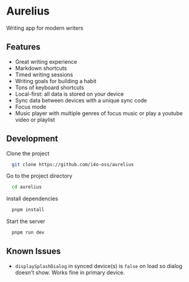# Aurelius

Writing app for modern writers


## Features

- Great writing experience
- Markdown shortcuts
- Timed writing sessions
- Writing goals for building a habit
- Tons of keyboard shortcuts
- Local-first: all data is stored on your device
- Sync data between devices with a unique sync code
- Focus mode
- Music player with multiple genres of focus music or play a youtube video or playlist


## Development

Clone the project

```bash
  git clone https://github.com/i4o-oss/aurelius
```

Go to the project directory

```bash
  cd aurelius
```

Install dependencies

```bash
  pnpm install
```

Start the server

```bash
  pnpm run dev
```


## Known Issues

- `displaySplashDialog` in synced device(s) is `false` on load so dialog doesn't show. Works fine in primary device.

